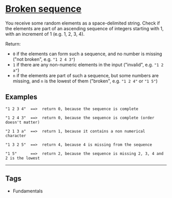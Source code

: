 # [Broken sequence](https://www.codewars.com/kata/5512e5662b34d88e44000060)

You receive some random elements as a space-delimited string. Check if the elements are part of an ascending sequence of integers starting with 1, with an increment of 1 (e.g. 1, 2, 3, 4).

Return:

- `0` if the elements can form such a sequence, and no number is missing ("not broken", e.g. `"1 2 4 3"`)
- `1` if there are any non-numeric elements in the input ("invalid", e.g. `"1 2 a"`)
- `n` if the elements are part of such a sequence, but some numbers are missing, and `n` is the lowest of them ("broken", e.g. `"1 2 4"` or `"1 5"`)

## Examples

```
"1 2 3 4"  ==>  return 0, because the sequence is complete

"1 2 4 3"  ==>  return 0, because the sequence is complete (order doesn't matter)

"2 1 3 a"  ==>  return 1, because it contains a non numerical character

"1 3 2 5"  ==>  return 4, because 4 is missing from the sequence

"1 5"      ==>  return 2, because the sequence is missing 2, 3, 4 and 2 is the lowest

```

---

## Tags

- Fundamentals
